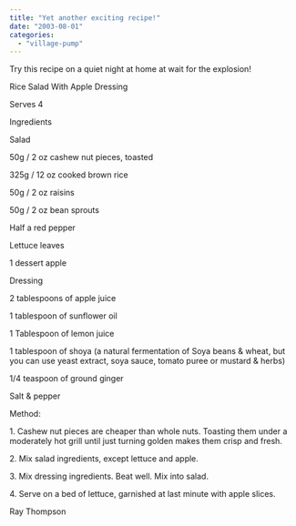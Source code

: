 ```yaml
---
title: "Yet another exciting recipe!"
date: "2003-08-01"
categories: 
  - "village-pump"
---
```


Try this recipe on a quiet night at home at wait for the explosion!

Rice Salad With Apple Dressing

Serves 4

Ingredients

Salad

50g / 2 oz cashew nut pieces, toasted

325g / 12 oz cooked brown rice

50g / 2 oz raisins

50g / 2 oz bean sprouts

Half a red pepper

Lettuce leaves

1 dessert apple

Dressing

2 tablespoons of apple juice

1 tablespoon of sunflower oil

1 Tablespoon of lemon juice

1 tablespoon of shoya (a natural fermentation of Soya beans & wheat, but you can use yeast extract, soya sauce, tomato puree or mustard & herbs)

1/4 teaspoon of ground ginger

Salt & pepper

Method:

1\. Cashew nut pieces are cheaper than whole nuts. Toasting them under a moderately hot grill until just turning golden makes them crisp and fresh.

2\. Mix salad ingredients, except lettuce and apple.

3\. Mix dressing ingredients. Beat well. Mix into salad.

4\. Serve on a bed of lettuce, garnished at last minute with apple slices.

Ray Thompson

